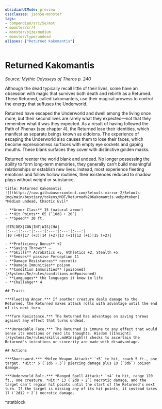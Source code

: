 ```yaml
---
obsidianUIMode: preview
cssclasses: json5e-monster
tags:
- compendium/src/5e/mot
- monster/cr/4
- monster/size/medium
- monster/type/undead
aliases: ["Returned Kakomantis"]
---
```

# Returned Kakomantis
*Source: Mythic Odysseys of Theros p. 240*  

Although the dead typically recall little of their lives, some have an obsession with magic that survives both death and rebirth as a Returned. These Returned, called kakomanteis, use their magical prowess to control the energy that suffuses the Underworld.

Returned have escaped the Underworld and dwell among the living once more, but their second lives are rarely what they expected—not that they remember what it was they expected. As a result of having followed the Path of Phenax (see chapter 4), the Returned lose their identities, which manifest as separate beings known as eidolons. The experience of escaping the Underworld also causes them to lose their faces, which become expressionless surfaces with empty eye sockets and gaping mouths. These blank surfaces they cover with distinctive golden masks.

Returned reenter the world blank and undead. No longer possessing the ability to form long-term memories, they generally can't build meaningful relationships or establish new lives. Instead, most experience fleeting emotions and follow hollow routines, their existences reduced to shadow plays without weight or substance.

```ad-statblock
title: Returned Kakomantis
![](https://raw.githubusercontent.com/5etools-mirror-2/5etools-img/main/bestiary/tokens/MOT/Returned%20Kakomantis.webp#token)
*Medium undead, Chaotic Evil*

- **Armor Class** 15 (natural armor)
- **Hit Points** 65 (`10d8 + 20`)
- **Speed** 30 ft.

|STR|DEX|CON|INT|WIS|CHA|
|:---:|:---:|:---:|:---:|:---:|:---:|
|10 (+0)|17 (+3)|14 (+2)|13 (+1)|12 (+1)|15 (+2)|

- **Proficiency Bonus** +2
- **Saving Throws** ⏤
- **Skills** Acrobatics +5, Athletics +2, Stealth +5
- **Senses** passive Perception 11
- **Damage Resistances** necrotic
- **Damage Immunities** poison
- **Condition Immunities** [poisoned](/Systems/5e/rules/conditions.md#poisoned)
- **Languages** the languages it knew in life
- **Challenge** 4

## Traits

***Fleeting Anger.*** If another creature deals damage to the Returned, the Returned makes attack rolls with advantage until the end of its next turn.

***Turn Resistance.*** The Returned has advantage on saving throws against any effect that turns undead.

***Unreadable Face.*** The Returned is immune to any effect that would sense its emotions or read its thoughts. Wisdom ([Insight](/Systems/5e/rules/skills.md#Insight)) checks to ascertain the Returned's intentions or sincerity are made with disadvantage.

## Actions

***Shortsword.*** *Melee Weapon Attack:* `+5` to hit, reach 5 ft., one target. *Hit:* 6 (`1d6 + 3`) piercing damage plus 10 (`3d6`) poison damage.

***Underworld Bolt.*** *Ranged Spell Attack:* `+4` to hit, range 120 ft., one creature. *Hit:* 13 (`2d8 + 2`) necrotic damage, and the target can't regain hit points until the start of the Returned's next turn. If the target is missing any of its hit points, it instead takes 17 (`2d12 + 2`) necrotic damage.
```
^statblock
